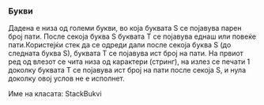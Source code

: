 ### Букви

Дадена е низа од големи букви, во која буквата S се појавува парен број пати. После секоја буква S буквата Т се појавува
еднаш или повеќе пати.Користејќи стек да се одреди дали после секоја буква S (до следната буква S), буквата Т се
појавува ист број на пати. На првиот ред од влезот се чита низа од карактери (стринг), на излез се печати 1 доколку
буквата Т се појавува ист број на пати после секоја S, и нула доколку овој услов не е исполнет.

Име на класата: StackBukvi